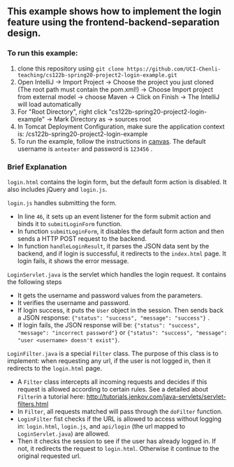 ## This example shows how to implement the login feature using the frontend-backend-separation design.

### To run this example:
1. clone this repository using `git clone https://github.com/UCI-Chenli-teaching/cs122b-spring20-project2-login-example.git`
2. Open IntelliJ -> Import Project -> Choose the project you just cloned (The root path must contain the pom.xml!) -> Choose Import project from external model -> choose Maven -> Click on Finish -> The IntelliJ will load automatically
3. For "Root Directory", right click "cs122b-spring20-project2-login-example" -> Mark Directory as -> sources root
4. In Tomcat Deployment Configuration, make sure the application context is: /cs122b-spring20-project2-login-example
5. To run the example, follow the instructions in [canvas](https://canvas.eee.uci.edu/courses/26486/pages/intellij-idea-tomcat-configuration). The default username is `anteater` and password is `123456` .
### Brief Explanation

`login.html` contains the login form, but the default form action is disabled. It also includes jQuery and `login.js`.


`login.js` handles submitting the form. 
  - In line `46`, it sets up an event listener for the form submit action and binds it to `submitLoginForm` function. 
  - In function `submitLoginForm`, it disables the default form action and then sends a HTTP POST request to the backend.
  - In function `handleLoginResult`, it parses the JSON data sent by the backend, and if login is successful, it redirects to the `index.html` page. It login fails, it shows the error message.


`LoginServlet.java` is the servlet which handles the login request. It contains the following steps 
  - It gets the username and password values from the parameters.
  - It verifies the username and password.
  - If login success, it puts the `User` object in the session. Then sends back a JSON response: `{"status": "success", "message": "success"}` .
  - If login fails, the JSON response will be: `{"status": "success", "message": "incorrect password"}`  or `{"status": "success", "message": "user <username> doesn't exist"}`.
   
 
 `LoginFilter.java` is a special `Filter` class. The purpose of this class is to implement: when requesting any url, if the user is not logged in, then it redirects to the `login.html` page. 
   - A `Filter` class intercepts all incoming requests and decides if this request is allowed according to certain rules. See a detailed about `Filter`in a tutorial here: http://tutorials.jenkov.com/java-servlets/servlet-filters.html
   - In `Filter`, all requests matched will pass through the `doFilter` function.
   - `LoginFilter` fist checks if the URL is allowed to access without logging in: `login.html`, `login.js`, and `api/login` (the url mapped to `LoginServlet.java`) are allowed.
   - Then it checks the session to see if the user has already logged in. If not, it redirects the request to `login.html`. Otherwise it continue to the original requested url.
  
 
